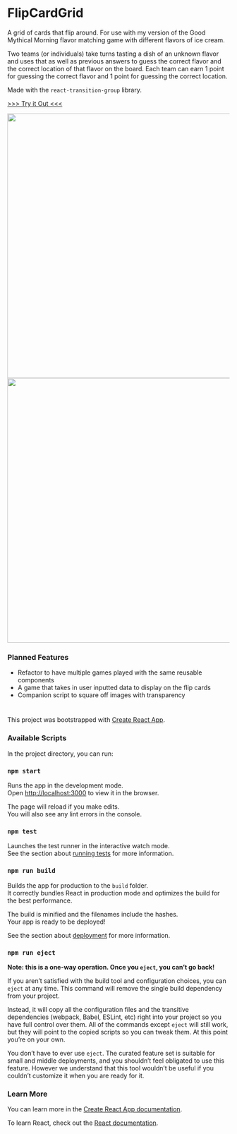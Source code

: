 # FlipCardGrid
A grid of cards that flip around. For use with my version of the Good Mythical Morning flavor matching game with different flavors of ice cream.

Two teams (or individuals) take turns tasting a dish of an unknown flavor and uses that as well as previous answers to guess the correct flavor and the correct location of that flavor on the board. Each team can earn 1 point for guessing the correct flavor and 1 point for guessing the correct location. 

Made with the `react-transition-group` library.

[>>> Try it Out <<<](https://delbertina.github.io/FlipCardGrid/)

<img src="https://github.com/delbertina/FlipCardGrid/assets/6349928/21937f45-6f64-4dfb-9a7b-065e4c9614ad" width="600px"/>


<img src="https://github.com/delbertina/FlipCardGrid/assets/6349928/c33e585c-a45f-44db-8cd6-83c79f2b95ca" width="600px"/>

### Planned Features
- Refactor to have multiple games played with the same reusable components
- A game that takes in user inputted data to display on the flip cards
- Companion script to square off images with transparency

#

This project was bootstrapped with [Create React App](https://github.com/facebook/create-react-app).

### Available Scripts

In the project directory, you can run:

### `npm start`

Runs the app in the development mode.\
Open [http://localhost:3000](http://localhost:3000) to view it in the browser.

The page will reload if you make edits.\
You will also see any lint errors in the console.

### `npm test`

Launches the test runner in the interactive watch mode.\
See the section about [running tests](https://facebook.github.io/create-react-app/docs/running-tests) for more information.

### `npm run build`

Builds the app for production to the `build` folder.\
It correctly bundles React in production mode and optimizes the build for the best performance.

The build is minified and the filenames include the hashes.\
Your app is ready to be deployed!

See the section about [deployment](https://facebook.github.io/create-react-app/docs/deployment) for more information.

### `npm run eject`

**Note: this is a one-way operation. Once you `eject`, you can’t go back!**

If you aren’t satisfied with the build tool and configuration choices, you can `eject` at any time. This command will remove the single build dependency from your project.

Instead, it will copy all the configuration files and the transitive dependencies (webpack, Babel, ESLint, etc) right into your project so you have full control over them. All of the commands except `eject` will still work, but they will point to the copied scripts so you can tweak them. At this point you’re on your own.

You don’t have to ever use `eject`. The curated feature set is suitable for small and middle deployments, and you shouldn’t feel obligated to use this feature. However we understand that this tool wouldn’t be useful if you couldn’t customize it when you are ready for it.

### Learn More

You can learn more in the [Create React App documentation](https://facebook.github.io/create-react-app/docs/getting-started).

To learn React, check out the [React documentation](https://reactjs.org/).
